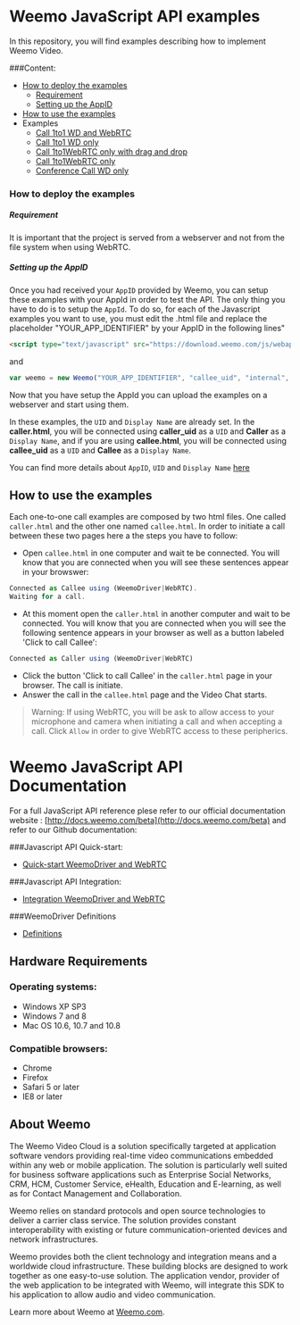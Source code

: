 # Weemo JavaScript API examples 


In this repository, you will find examples describing how to implement Weemo Video.


###Content:
- [How to deploy the examples](https://github.com/weemo/Weemo.js_beta/tree/master/examples#how-to-deploy-the-examples)
    - [Requirement](https://github.com/weemo/Weemo.js_beta/tree/master/examples#requirement)
    - [Setting up the AppID](https://github.com/weemo/Weemo.js_beta/tree/master/examples#setting-up-the-appid)
- [How to use the examples](https://github.com/weemo/Weemo.js_beta/tree/master/examples#how-to-use-the-examples)
- Examples
    - [Call 1to1 WD and WebRTC](https://github.com/weemo/Weemo.js_beta/tree/master/examples/Call%201to1%20WD%20and%20WebRTC)
    - [Call 1to1 WD only](https://github.com/weemo/Weemo.js_beta/tree/master/examples/Call%201to1%20WD%20only)
    - [Call 1to1WebRTC only with drag and drop](https://github.com/weemo/Weemo.js_beta/tree/master/examples/Call%201to1WebRTC%20only%20with%20drag%20and%20drop)
    - [Call 1to1WebRTC only](https://github.com/weemo/Weemo.js_beta/tree/master/examples/Call%201to1WebRTC%20only)
    - [Conference Call WD only](https://github.com/weemo/Weemo.js_beta/tree/master/examples/Conference%20Call%20WD%20only)

### How to deploy the examples

##### Requirement

It is important that the project is served from a webserver and not from the file system when using WebRTC.

##### Setting up the AppID

Once you had received your ```AppID``` provided by Weemo, you can setup these examples with your AppId in order to test the API. The only thing you have to do is to setup the ```AppId```.
To do so, for each of the Javascript examples you want to use, you must edit the .html file and
replace the placeholder "YOUR_APP_IDENTIFIER" by your AppID in the following lines"

```html
<script type="text/javascript" src="https://download.weemo.com/js/webappid/YOUR_APP_IDENTIFIER"></script>
```

and 

```JavaScript
var weemo = new Weemo("YOUR_APP_IDENTIFIER", "callee_uid", "internal", "", "1", "Callee");
```

Now that you have setup the AppId you can upload the examples on a webserver and start using them.

In these examples, the ```UID``` and ```Display Name``` are already set. 
In the **caller.html**, you will be connected using **caller_uid** as a ```UID``` and **Caller** as a ```Display Name```, and if you are using **callee.html**, you will be connected using **callee_uid** as a ```UID``` and **Callee** as a ```Display Name```.

You can find more details about ```AppID```, ```UID``` and ```Display Name``` [here]()

## How to use the examples

Each one-to-one call examples are composed by two html files. One called ```caller.html``` and the other one named ```callee.html```. In order to initiate a call between these two pages here a the steps you have to follow:

- Open ```callee.html``` in one computer and wait te be connected. You will know that you are connected when you will see these sentences appear in your browswer:

```JavaScript
Connected as Callee using (WeemoDriver|WebRTC).
Waiting for a call.
```

- At this moment open the ```caller.html``` in another computer and wait  to be connected. You will know that you are connected when you will see the following sentence appears in your browser as well as a button labeled 'Click to call Callee':

```JavaScript
Connected as Caller using (WeemoDriver|WebRTC)
```

- Click the button 'Click to call Callee' in the ```caller.html``` page in your browser. The call is initiate.
- Answer the call in the ```callee.html``` page and the Video Chat starts.

>Warning: If using WebRTC, you will be ask to allow access to your microphone and camera when initiating a call and when accepting a call. Click ```Allow``` in order to give WebRTC access to these peripherics. 


# Weemo JavaScript API Documentation

For a full JavaScript API reference plese refer to our official documentation website : [http://docs.weemo.com/beta](http://docs.weemo.com/beta) and refer to our Github documentation:

###Javascript API Quick-start:
- [Quick-start WeemoDriver and WebRTC](https://github.com/weemo/Release-5.x/wiki/Javascript-API---Quick-start)

###Javascript API Integration:
- [Integration WeemoDriver and WebRTC](https://github.com/weemo/Release-5.x/wiki/Javascript-API-Integration)

###WeemoDriver Definitions
- [Definitions](https://github.com/weemo/Release-4.0/wiki/WeemoDriver-Naming)

## Hardware Requirements

### Operating systems:
* Windows XP SP3 <br/>
* Windows 7 and 8<br/>
* Mac OS 10.6, 10.7 and 10.8


### Compatible browsers:
* Chrome <br/>
* Firefox <br/>
* Safari 5 or later<br/>
* IE8 or later


## About Weemo

The Weemo Video Cloud is a solution specifically targeted at application software vendors providing real-time video communications embedded within any web or mobile application. The solution is particularly well suited for business software applications such as Enterprise Social Networks, CRM, HCM, Customer Service, eHealth, Education and E-learning, as well as for Contact Management and Collaboration.

Weemo relies on standard protocols and open source technologies to deliver a carrier class service. The solution provides constant interoperability with existing or future communication-oriented devices and network infrastructures.

Weemo provides both the client technology and integration means and a worldwide cloud infrastructure. These building blocks are designed to work together as one easy-to-use solution. The application vendor, provider of the web application to be integrated with Weemo, will integrate this SDK to his application to allow audio and video communication.

Learn more about Weemo at <a href="http://www.weemo.com">Weemo.com</a>.

